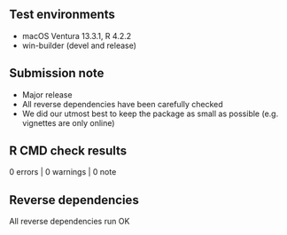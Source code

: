 ## Test environments
* macOS Ventura 13.3.1, R 4.2.2
* win-builder (devel and release)

## Submission note

* Major release
* All reverse dependencies have been carefully checked
* We did our utmost best to keep the package as small as possible (e.g. vignettes are only online)

## R CMD check results

0 errors | 0 warnings | 0 note

## Reverse dependencies

All reverse dependencies run OK
